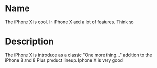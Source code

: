 
# Name
The iPhone X is cool.
In iPhone X add a lot of features. Think so
# Description
The iPhone X is introduce as a classic "One more thing..." addition to the iPhone 8 and 8 Plus product lineup. Iphone X is very good
